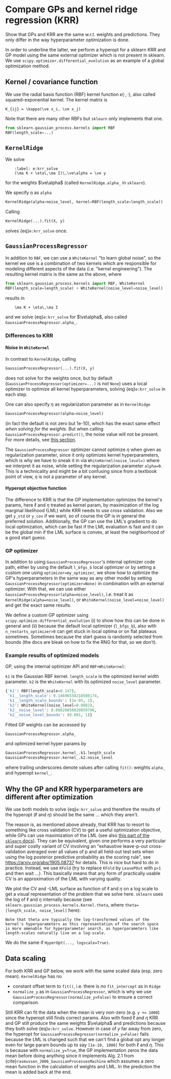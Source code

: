 # Compare GPs and kernel ridge regression (KRR)

Show that GPs and KRR are the same w.r.t. weights and predictions. They only
differ in the way hyperparameter optimization is done.

In order to underline the latter, we perform a hyperopt for a sklearn KRR and
GP model using the same external optimizer which is not present in sklearn. We
use `scipy.optimizer.differential_evolution` as an example of a global
optimization method.

## Kernel / covariance function

We use the radial basis function (RBF) kernel function $\kappa(\cdot,\cdot)$,
also called squared-exponential kernel. The kernel matrix
is

```{math}
K_{ij} = \kappa(\ve x_i, \ve x_j)
```

Note that there are many other RBFs but `sklearn` only implements that one.

```py
from sklearn.gaussian_process.kernels import RBF
RBF(length_scale=...)
```

## `KernelRidge`

We solve

```{math}
    :label: e:krr_solve
    (\ma K + \eta\,\ma I)\,\ve\alpha = \ve y
```

for the weights $\ve\alpha$ (called `KernelRidge.alpha_` in `sklearn`).

We specify $\eta$ as `alpha`

```py
KernelRidge(alpha=noise_level, kernel=RBF(length_scale=length_scale))
```

Calling

```py
KernelRidge(...).fit(X, y)
```

solves {eq}`e:krr_solve` once.

## `GaussianProcessRegressor`

In addition to `RBF`, we can use a `WhiteKernel` "to learn global noise", so
the kernel we use is a combination of two kernels which are responsible for
modeling different aspects of the data (i.e. "kernel engineering"). The
resulting kernel matrix is the same as the above, where

```py
from sklearn.gaussian_process.kernels import RBF, WhiteKernel
RBF(length_scale=length_scale) + WhiteKernel(noise_level=noise_level)
```

results in

```{math}
    \ma K + \eta\,\ma I
```

and we solve {eq}`e:krr_solve` for $\ve\alpha$, also called `GaussianProcessRegressor.alpha_`.

### Differences to KRR

#### Noise in `WhiteKernel`

In contrast to `KernelRidge`, calling

```py
GaussianProcessRegressor(...).fit(X, y)
```

does not solve for the weights once, but by default
(`GaussianProcessRegressor(optimizer=...)` is not `None`) uses a local
optimizer to optimize all kernel hyperparameters, solving {eq}`e:krr_solve` in
each step.

One can also specify $\eta$ as regularization parameter as in `KernelRidge`

```py
GaussianProcessRegressor(alpha=noise_level)
```

(in fact the default is not zero but 1e-10), which has the exact same effect
*when solving for the weights*. But when calling
`GaussianProcessRegressor.predict()`, the noise value will not be present. For
more details, see [this section](s:pred_noise).

The `GaussianProcessRegressor` optimizer cannot optimize $\eta$ when
given as regularization parameter, since it only optimizes kernel
hyperparameters, which is why we have to sneak it in via
`WhiteKernel(noise_level=)` where we interpret it as noise, while setting the
regularization parameter `alpha=0`. This is a technicality and might be a bit
confusing since from a textbook point of view, $\eta$ is not a parameter
of any kernel.

#### Hyperopt objective function

The difference to KRR is that the GP implementation optimizes the kernel's
params, here $\ell$ and $\eta$ treated as kernel param, by maximization
of the log marginal likelihood (LML) while KRR needs to use cross validation.
Also we get `y_std` or `y_cov` if we want, so of course the GP is in general
the preferred solution. Additionally, the GP can use the LML's gradient to do
local optimization, which can be fast if the LML evaluation is fast and it can
be the global min if the LML surface is convex, at least the neighborhood of a
good start guess.

### GP optimizer

In addition to using `GaussianProcessRegressor`'s internal optimizer code path,
either by using the default `l_bfgs_b` local optimizer or by setting a custom one
using `optimizer=my_optimizer`, we show how to optimize the GP's
hyperparameters in the same way as any other model by setting
`GaussianProcessRegressor(optimizer=None)` in combination with an external
optimizer. With that, we can use either
`GaussianProcessRegressor(alpha=noise_level)`, i.e. treat it as
`KernelRidge(alpha=noise_level)`, or
`WhiteKernel(noise_level=noise_level)` and get the exact same results.

We define a custom GP optimizer using `scipy.optimize.differential_evolution`
(i) to show how this can be done in general and (ii) because the default local
optimizer (`l_bfgs_b`), also with `n_restarts_optimizer>0` can get stuck in local
optima or on flat plateaus sometimes. Sometimes because the start guess is
randomly selected from bounds (the docs are bleak on how to fix the RNG for
that, so we don't).

### Example results of optimized models

GP, using the internal optimizer API and `RBF+WhiteKernel`:

`k1` is the Gaussian RBF kernel. `length_scale` is the optimized kernel width
parameter. `k2` is the `WhiteKernel` with its optimized `noise_level` parameter.

```py
{'k1': RBF(length_scale=0.147),
 'k1__length_scale': 0.14696558218508174,
 'k1__length_scale_bounds': (1e-05, 2),
 'k2': WhiteKernel(noise_level=0.0882),
 'k2__noise_level': 0.08820850820059796,
 'k2__noise_level_bounds': (0.001, 1)}
```

Fitted GP weights can be accessed by

```py
GaussianProcessRegressor.alpha_
```

and optimized kernel hyper params by

```py
GaussianProcessRegressor.kernel_.k1.length_scale
GaussianProcessRegressor.kernel_.k2.noise_level
```

where trailing underscores denote values after calling `fit()`: weights
`alpha_` and hyperopt `kernel_`.

## Why the GP and KRR hyperparameters are different after optimization

We use both models to solve {eq}`e:krr_solve` and therefore the results of the
hyperopt ($\ell$ and $\eta$) should be the same ... which
they aren't.

The reason is, as mentioned above already, that KRR has to resort to something
like cross validation (CV) to get a useful optimization objective, while GPs
can use maximization of the LML (see also [this part of the `sklearn`
docs][sklearn_gr_krr]). They can be equivalent, given one performs a very
particular and super costly variant of CV involving an "exhaustive leave-p-out
cross-validation averaged over all values of p and all held-out test sets when
using the log posterior predictive probability as the scoring rule", see
https://arxiv.org/abs/1905.08737 for details. This is nice but hard to do in
practice. Instead, we use `KFold` (try to replace `KFold` by `LeavePOut` with
`p>1` and then wait ...). This basically means that any form of practically
usable CV is an approximation of the LML with varying quality.

We plot the CV and -LML surface as function of $\ell$ and $\eta$ on a log scale
to get a visual representation of the problem that we solve here. `sklearn`
uses the log of $\ell$ and $\eta$ internally because (see
`sklearn.gaussian_process.kernels.Kernel.theta`, where `theta=[length_scale,
noise_level]` here):

    Note that theta are typically the log-transformed values of the
    kernel's hyperparameters as this representation of the search space
    is more amenable for hyperparameter search, as hyperparameters like
    length-scales naturally live on a log-scale.

We do the same if `HyperOpt(..., logscale=True)`.

## Data scaling

For both KRR and GP below, we work with the same scaled data (esp. zero mean).
`KernelRidge` has no

* constant offset term to `fit()`, i.e. there is no `fit_intercept` as in `Ridge`
* `normalize_y` as in `GaussianProcessRegressor`, which is why we use
  `GaussianProcessRegressor(normalize_y=False)` to ensure a correct comparison.

Still KRR can fit the data when the mean is very non-zero (e.g. `y += 1000`)
since the hyperopt still finds correct params. Also with fixed $\ell$ and
$\eta$ KRR and GP still produce the same weights $\ve\alpha$ and predictions
because they both solve {eq}`e:krr_solve`. However in case of $y$ far away from
zero, the hyperopt for `GaussianProcessRegressor(normalize_y=False)` fails
because the LML is changed such that we can't find a global opt any longer even
for large param bounds up to say `[1e-10, 1000]` for both $\ell$ and $\eta$.
This is because with `normalize_y=True`, the GP implementation zeros the data
mean before doing anything since it implements Alg. 2.1 from
{cite}`rasmussen_2006_GaussianProcessesMachine` which assumes a zero mean
function in the calculation of weights and LML. In the prediction the mean is
added back at the end.


[sklearn_gr_krr]: https://scikit-learn.org/stable/modules/gaussian_process.html#comparison-of-gpr-and-kernel-ridge-regression
